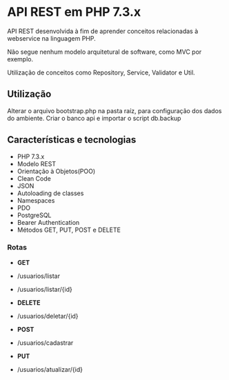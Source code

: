 # API REST em PHP 7.3.x

API REST desenvolvida à fim de aprender conceitos relacionadas à webservice na linguagem PHP.

Não segue nenhum modelo arquitetural de software, como MVC por exemplo. 

Utilização de conceitos como Repository, Service, Validator e Util.

## Utilização

Alterar o arquivo bootstrap.php na pasta raíz, para configuração dos dados do ambiente.
Criar o banco api e importar o script db.backup


## Características e tecnologias

* PHP 7.3.x
* Modelo REST
* Orientação à Objetos(POO)
* Clean Code
* JSON
* Autoloading de classes
* Namespaces
* PDO
* PostgreSQL
* Bearer Authentication
* Métodos GET, PUT, POST e DELETE

### Rotas

* **GET**

* /usuarios/listar

* /usuarios/listar/{id}

* **DELETE**

* /usuarios/deletar/{id}

* **POST**

* /usuarios/cadastrar

* **PUT**

* /usuarios/atualizar/{id}